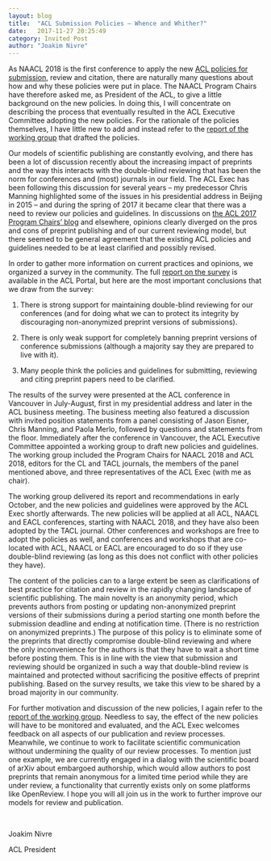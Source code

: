 ```yaml
---
layout: blog
title:  "ACL Submission Policies – Whence and Whither?"
date:   2017-11-27 20:25:49
category: Invited Post
author: "Joakim Nivre"
---
```

As NAACL 2018 is the first conference to apply the new [ACL policies for submission](https://www.aclweb.org/adminwiki/index.php?title=ACL_Policies_for_Submission,_Review_and_Citation), review and citation, there are naturally many questions about how and why these policies were put in place. The NAACL Program Chairs have therefore asked me, as President of the ACL, to give a little background on the new policies. In doing this, I will concentrate on describing the process that eventually resulted in the ACL Executive Committee adopting the new policies. For the rationale of the policies themselves, I have little new to add and instead refer to the [report of the working group](https://www.aclweb.org/adminwiki/images/e/e7/ACL_Guidelines_for_Submission%2C_Review_and_Citation.pdf) that drafted the policies.

Our models of scientific publishing are constantly evolving, and there has been a lot of discussion recently about the increasing impact of preprints and the way this interacts with the double-blind reviewing that has been the norm for conferences and (most) journals in our field. The ACL Exec has been following this discussion for several years – my predecessor Chris Manning highlighted some of the issues in his presidential address in Beijing in 2015 – and during the spring of 2017 it became clear that there was a need to review our policies and guidelines. In discussions on [the ACL 2017 Program Chairs’ blog](https://acl2017.wordpress.com/) and elsewhere, opinions clearly diverged on the pros and cons of preprint publishing and of our current reviewing model, but there seemed to be general agreement that the existing ACL policies and guidelines needed to be at least clarified and possibly revised.

In order to gather more information on current practices and opinions, we organized a survey in the community. The full [report on the survey](https://www.aclweb.org/portal/sites/default/files/SurveyReport2017.pdf) is available in the ACL Portal, but here are the most important conclusions that we draw from the survey:

1. There is strong support for maintaining double-blind reviewing for our conferences (and for doing what we can to protect its integrity by discouraging non-anonymized preprint versions of submissions).

2. There is only weak support for completely banning preprint versions of conference submissions (although a majority say they are prepared to live with it).

3. Many people think the policies and guidelines for submitting, reviewing and citing preprint papers need to be clarified.

The results of the survey were presented at the ACL conference in Vancouver in July-August, first in my presidential address and later in the ACL business meeting. The business meeting also featured a discussion with invited position statements from a panel consisting of Jason Eisner, Chris Manning, and Paola Merlo, followed by questions and statements from the floor. Immediately after the conference in Vancouver, the ACL Executive Committee appointed a working group to draft new policies and guidelines. The working group included the Program Chairs for NAACL 2018 and ACL 2018, editors for the CL and TACL journals, the members of the panel mentioned above, and three representatives of the ACL Exec (with me as chair).

The working group delivered its report and recommendations in early October, and the new policies and guidelines were approved by the ACL Exec shortly afterwards. The new policies will be applied at all ACL, NAACL and EACL conferences, starting with NAACL 2018, and they have also been adopted by the TACL journal. Other conferences and workshops are free to adopt the policies as well, and conferences and workshops that are co-located with ACL, NAACL or EACL are encouraged to do so if they use double-blind reviewing (as long as this does not conflict with other policies they have).

The content of the policies can to a large extent be seen as clarifications of best practice for citation and review in the rapidly changing landscape of scientific publishing. The main novelty is an anonymity period, which prevents authors from posting or updating non-anonymized preprint versions of their submissions during a period starting one month before the submission deadline and ending at notification time. (There is no restriction on anonymized preprints.) The purpose of this policy is to eliminate some of the preprints that directly compromise double-blind reviewing and where the only inconvenience for the authors is that they have to wait a short time before posting them. This is in line with the view that submission and reviewing should be organized in such a way that double-blind review is maintained and protected without sacrificing the positive effects of preprint publishing. Based on the survey results, we take this view to be shared by a broad majority in our community.

For further motivation and discussion of the new policies, I again refer to the [report of the working group](https://www.aclweb.org/adminwiki/images/e/e7/ACL_Guidelines_for_Submission%2C_Review_and_Citation.pdf). Needless to say, the effect of the new policies will have to be monitored and evaluated, and the ACL Exec welcomes feedback on all aspects of our publication and review processes. Meanwhile, we continue to work to facilitate scientific communication without undermining the quality of our review processes. To mention just one example, we are currently engaged in a dialog with the scientific board of arXiv about embargoed authorship, which would allow authors to post preprints that remain anonymous for a limited time period while they are under review, a functionality that currently exists only on some platforms like OpenReview. I hope you will all join us in the work to further improve our models for review and publication.

<br/>

Joakim Nivre

ACL President
